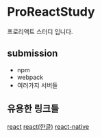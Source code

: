 # ProReactStudy

프로리액트 스터디 입니다.

## submission
* npm
* webpack
* 여러가지 서버들

## 유용한 링크들
[react](https://facebook.github.io/react/index.html)
[react(한글)](https://facebook.github.io/react/docs/getting-started-ko-KR.html)
[react-native](https://facebook.github.io/react-native/)